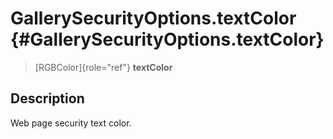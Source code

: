 GallerySecurityOptions.textColor {#GallerySecurityOptions.textColor}
================================

> [RGBColor]{role="ref"} **textColor**

Description
-----------

Web page security text color.
